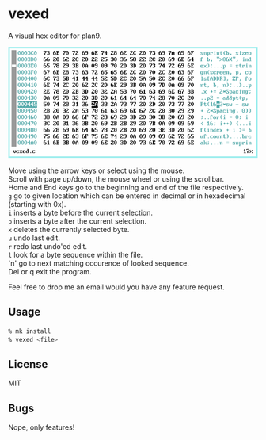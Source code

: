 # vexed
A visual hex editor for plan9.

![vexed](vexed.png)

Move using the arrow keys or select using the mouse.  
Scroll with page up/down, the mouse wheel or using the scrollbar.  
Home and End keys go to the beginning and end of the file respectively.  
`g` go to given location which can be entered in decimal or in hexadecimal (starting with 0x).  
`i` inserts a byte before the current selection.  
`p` inserts a byte after the current selection.  
`x` deletes the currently selected byte.  
`u` undo last edit.  
`r` redo last undo'ed edit.  
`l` look for a byte sequence within the file.  
`n' go to next matching occurence of looked sequence.  
Del or q exit the program.  

Feel free to drop me an email would you have any feature request.

## Usage 
```sh
% mk install
% vexed <file>
```

## License
MIT

## Bugs
Nope, only features!

